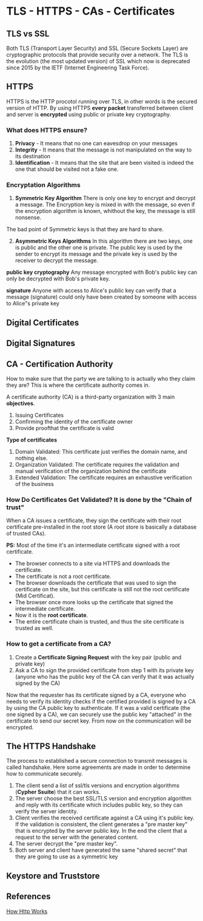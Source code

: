 # TLS - HTTPS - CAs - Certificates


## TLS vs SSL
Both TLS (Transport Layer Security) and SSL (Secure Sockets Layer) are cryptographic protocols that provide security over a network. The TLS is the evolution (the most updated version) of SSL which now is deprecated since 2015 by the IETF (Internet Engineering Task Force).

## HTTPS
HTTPS is the HTTP procotol running over TLS, in other words is the secured version of HTTP. By using HTTPS **every packet** transferred between client and server is **encrypted** using public or private key cryptography.

### What does HTTPS ensure?
1. **Privacy** - It means that no one can eavesdrop on your messages
2. **Integrity** - It means that the message is not manipulated on the way to its destination
3. **Identification** - It means that the site that are been visited is indeed the one that should be visited not a fake one.

### Encryptation Algorithms
1. **Symmetric Key Algorithm** 
There is only one key to encrypt and decrypt a message. The Encryption key is mixed in with the message, so even if the encryption algorithm is known, whithout the key, the message is still nonsense. 

The bad point of Symmetric keys is  that they are hard to share.

2. **Asymmetric Keys Algorithms**
In this algorithm there are two keys,  one is public and the other one is private. The public key is used by the sender to encrypt its message and the private key is used by the receiver to decrypt the message.

**public key cryptography**
Any message encrypted with Bob's public key can only be decrypted with Bob's private key.

**signature**
Anyone with access to Alice's public key can verify that a message (signature) could only have been created by someone with access to Alice"s private key

## Digital Certificates

## Digital Signatures


## CA - Certification Authority
How to make sure that the party we are talking to is actually who they claim they are? This is where the certificate authority comes in.

A certificate authority (CA) is a third-party organization with 3 main **objectives**.
1. Issuing Certificates
2. Confirming the identity of the certificate owner
3. Provide proofthat the certificate is valid

**Type of certificates**
1. Domain Validated: This certificate just verifies the domain name, and nothing else.
2. Organization Validated: The certificate requires the validation and manual verification of the organization behind the certificate
3. Extended Validation: The certificate requires an exhaustive verification of the business 

### How Do Certificates Get Validated?  It is done by the "Chain of trust"
When a CA issues a certificate, they sign the certificate with their root certificate pre-installed in the root store (A root store is basically a database of trusted CAs).

**PS:** Most of the time it's an intermediate certificate signed with a root certificate.

* The browser connects to a site via HTTPS and downloads the certificate. 
* The certificate is not a root certificate. 
* The browser downloads the certificate that was used to sign the certificate on the site, but this certificate is still not the root certificate (Mid Certificat). 
* The browser once more looks up the certificate that signed the intermediate certificate. 
* Now it is the **root certificate**. 
* The entire certificate chain is trusted, and thus the site certificate is trusted as well.

### How to get a certificate from a CA?
1. Create a **Certificate Signing Request** with the key pair (public and private key)
2. Ask a CA to sign  the provided certificate from step 1 with its private key (anyone who has the public key of the CA can verify that it was actually signed by the CA)

 Now that the requester has its certificate signed by a CA, everyone who needs to verify its identity checks if the certified provided is signed by a CA by using the CA public key to authenticate. If it was a valid certificate (the one signed by a CA), we can securely use the public key "attached" in the certificate to send our secret key. From now on the communication will be encrypted. 

## The HTTPS Handshake
The process to established a secure connection to transmit messages is called handshake. Here some agreements are made in order to determine how to communicate securely.

1. The client send a list of ssl/tls versions and encryption algorithms (**Cypher Ssuite**) that it can works. 
2. The server choose the best SSL/TLS version and encryption algorithm and reply with its certificate which includes public key, so they can verify the server identity.
3. Client verifies the received certificate against a CA using it's public key. If the validation is consistent, the client generates a "pre master key" that is encrypted by the server public key. In the end the client that a request to the server with the generated content.
4. The server decrypt the "pre master key".
5. Both server and client have generated the same "shared secret" that they are going to use as a symmetric key

## Keystore and Truststore



## References 
[How Http Works]([https://howhttps.works/the-handshake/](https://howhttps.works/the-handshake/))
